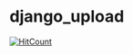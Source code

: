 # django_upload

[![HitCount](http://hits.dwyl.io/IndraTeja/django-upload.svg)](http://hits.dwyl.io/IndraTeja/django-upload)
